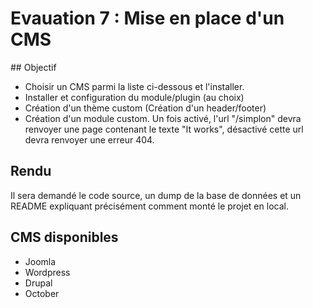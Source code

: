 # Evauation 7 : Mise en place d'un CMS

## Objectif

* Choisir un CMS parmi la liste ci-dessous et l'installer.
* Installer et configuration du module/plugin (au choix)
* Création d'un thème custom (Création d'un header/footer)
* Création d'un module custom. Un fois activé, l'url "/simplon" devra renvoyer
une page contenant le texte "It works", désactivé cette url devra renvoyer une
erreur 404.

## Rendu

Il sera demandé le code source, un dump de la base de données et un README 
expliquant précisément comment monté le projet en local.

## CMS disponibles

* Joomla
* Wordpress
* Drupal
* October
